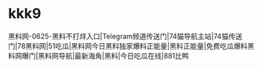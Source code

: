 # kkk9
黑料网-0625-黑料不打烊入口|Telegram频道传送门|74猫导航主站|74猫传送门|78黑料网|51吃瓜|黑料网今日黑料独家爆料正能量|黑料正能量|免费吃瓜爆料黑料网曝门|黑料网导航|最新海角|黑料|今日吃瓜在线|881比鸭
